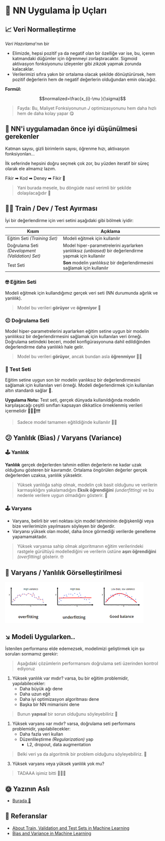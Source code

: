 # 🎈 NN Uygulama İp Uçları

## 📈 Veri Normalleştirme
_Veri Hazırlama_'nın bir

- Elimizde, hepsi pozitif ya da negatif olan bir özelliğe var ise, bu, içeren katmandaki düğümler için öğrenmeyi zorlaştıracaktır. Sigmoid aktivasyon fonksiyonunu izleyenler gibi _zikzak_ yapmak zorunda kalacaklar. 
- Verilerimizi sıfıra yakın bir ortalama olacak şekilde dönüştürürsek, hem pozitif değerlerin hem de negatif değerlerin olduğundan emin olacağız.

**Formül:**

$$normalized=\frac{x_{i}-\mu }{\sigma}$$

> Fayda: Bu, Maliyet Fonksiyonunun  _J_ optimizasyonunu hem daha hızlı hem de daha kolay yapar 😋

## 🚩 NN'i uygulamadan önce iyi düşünülmesi gerekenler
Katman sayısı, gizli birimlerin sayısı, öğrenme hızı, aktivasyon fonksiyonları... 

İlk seferinde hepsini doğru seçmek çok zor, bu yüzden iteratif bir süreç olarak ele almamız lazım.

Fikir ➡ Kod ➡ Deney ➡ Fikir 🔁

> Yani burada mesele, bu döngüde nasıl verimli bir şekilde dolaşılacağıdır 🤔

## 👷‍♀️ Train / Dev / Test Ayırması
İyi bir değerlendirme için veri setini aşağıdaki gibi bölmek iyidir:

| Kısım                        | Açıklama                                                                   |
| ---------------------------- | -------------------------------------------------------------------------- |
| Eğitim Seti _(Training Set)_                 |  Modeli eğitmek için kullanılır                                            |
| Doğrulama Seti _(Development (Validation) Set)_ |  Model hiper-parametrelerini ayarlarken yanlılıksız _(unbiased)_ bir değerlendirme yapmak için kullanılır |
| Test Seti                     |  **Son** modelin yanlılıksız bir değerlendirmesini sağlamak için kullanılır                 |

### 🤓 Eğitim Seti
Modeli eğitmek için kullandığımız gerçek veri seti (NN durumunda ağırlık ve yanlılık).

> Model bu verileri **görüyor** ve **öğreniyor** 👶

### 😐 Doğrulama Seti
Model hiper-parametrelerini ayarlarken eğitim setine uygun bir modelin yanlılıksız bir değerlendirmesini sağlamak için kullanılan veri örneği. Doğrulama setindeki beceri, model konfigürasyonuna dahil edildiğinden değerlendirme daha yanlılıklı hale gelir.

> Model bu verileri **görüyor**, ancak bundan asla **öğrenmiyor** 👨‍🚀

### 🧐 Test Seti
Eğitim setine uygun son bir modelin yanlıksız bir değerlendirmesini sağlamak için kullanılan veri örneği. Modeli değerlendirmek için kullanılan altın standardı sağlar 🌟.

**Uygulama Notu:** Test seti, gerçek dünyada kullanıldığında modelin karşılaşacağı çeşitli sınıfları kapsayan dikkatlice örneklenmiş verileri içermelidir 🚩🚩🚩❗❗❗

> Sadece model tamamen eğitildiğinde kullanılır 👨‍🎓


## 😕 Yanlılık (Bias) / Varyans (Variance)

### 🕹 Yanlılık
**Yanlılık** gerçek değerlerden tahmin edilen değerlerin ne kadar uzak olduğunu gösteren bir kavramdır. Ortalama öngörülen değerler gerçek değerlerden uzaksa, yanlılık yüksektir.

> Yüksek yanlılığa sahip olmak, modelin çok basit olduğunu ve verilerin karmaşıklığını yakalamadığını **Eksik öğrendiğini** _(underfitting)_ ve bu nedenle verilere uygun olmadığını gösterir. 🤕

### 🕹 Varyans
- Varyans, belirli bir veri noktası için model tahmininin değişkenliği veya bize verilerimizin yayılmasını söyleyen bir değerdir.
- Varyansı yüksek olan model, daha önce görmediği verilerde genelleme yapamamaktadır.

> Yüksek varyansa sahip olmak algoritmanın eğitim verilerindeki rastgele gürültüyü modellediğini ve verilerin üstüne **aşırı öğrendiğini** _(overfitting)_ gösterir. 🤓

## 👀 Varyans / Yanlılık Görselleştirilmesi

<img src="../res/Fittings.png" width="450"  />


## ↘ Modeli Uygularken..
İstenilen performansı elde edemezsek, modelimizi geliştirmek için şu soruları sormamız gerekir:

> Aşağıdaki çözümlerin performansını doğrulama seti üzerinden kontrol ediyoruz

1. Yüksek yanlılık var mıdır? varsa, bu bir eğitim problemidir, yapılabilecekler:
   * Daha büyük ağı dene
   * Daha uzun eğit
   * Daha iyi optimizasyon algoritması dene
   * Başka bir NN mimarisini dene
  
> Bunun **yapısal** bir sorun olduğunu söyleyebiliriz 🤔

1. Yüksek varyans var mıdır? varsa, doğrulama seti performans problemidir, yapılabilecekler:
   * Daha fazla veri kullan
   * Düzenlileştirme _(Regularization)_ yap
     * L2, dropout, data augmentation
  
> Belki veri ya da algoritmik bir problem olduğunu söyleyebiliriz. 🤔

3. Yüksek varyans veya yüksek yanlılık yok mu?

> TADAAA işimiz bitti 🤗🎉🎊

## 🌞 Yazının Aslı
- [Burada 🐾](https://dl.asmaamir.com/0-nnconcepts/5-practicalaspects)

## 🧐 Referanslar
* [About Train, Validation and Test Sets in Machine Learning](https://towardsdatascience.com/train-validation-and-test-sets-72cb40cba9e7)
* [Bias and Variance in Machine Learning](https://medium.com/datadriveninvestor/bias-and-variance-in-machine-learning-51fdd38d1f86)